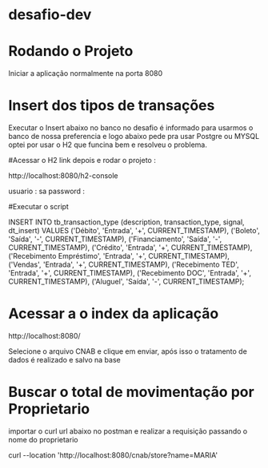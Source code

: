 # desafio-dev

# Rodando o Projeto

Iniciar a aplicação normalmente na porta 8080


# Insert dos tipos de transações
 Executar o Insert abaixo no banco
 no desafio é informado para usarmos o banco de nossa preferencia e logo abaixo pede pra usar Postgre ou MYSQL
 optei por usar o H2 que funcina bem e resolveu o problema.


 #Acessar o H2
 link depois e rodar o projeto : 
 
 http://localhost:8080/h2-console

 usuario : sa
 password : 

 #Executar o script

 INSERT INTO tb_transaction_type (description, transaction_type, signal, dt_insert)
VALUES
    ('Débito', 'Entrada', '+', CURRENT_TIMESTAMP),
    ('Boleto', 'Saída', '-', CURRENT_TIMESTAMP),
    ('Financiamento', 'Saída', '-', CURRENT_TIMESTAMP),
    ('Crédito', 'Entrada', '+', CURRENT_TIMESTAMP),
    ('Recebimento Empréstimo', 'Entrada', '+', CURRENT_TIMESTAMP),
    ('Vendas', 'Entrada', '+', CURRENT_TIMESTAMP),
    ('Recebimento TED', 'Entrada', '+', CURRENT_TIMESTAMP),
    ('Recebimento DOC', 'Entrada', '+', CURRENT_TIMESTAMP),
    ('Aluguel', 'Saída', '-', CURRENT_TIMESTAMP);


# Acessar a o index da aplicação

http://localhost:8080/


Selecione o arquivo CNAB e clique em enviar, após isso o tratamento de dados é realizado e salvo na base

# Buscar o total de movimentação por Proprietario
importar o curl url abaixo no postman e realizar a requisição passando o nome do proprietario 

curl --location 'http://localhost:8080/cnab/store?name=MARIA'


